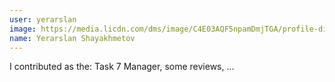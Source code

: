 ```yaml
---
user: yerarslan
image: https://media.licdn.com/dms/image/C4E03AQF5npamDmjTGA/profile-displayphoto-shrink_800_800/0/1630680538142?e=2147483647&v=beta&t=3PBLMez7UEJE0O0TJKqWWEy7Bi7dor5e4k4P-faTWPE
name: Yerarslan Shayakhmetov
---
```

I contributed as the: Task 7 Manager, some reviews, ...

<!-- 
Note: Please put down your own information, and register your real contribution. Check the md syntax and DO NOT set up a table...
-->
